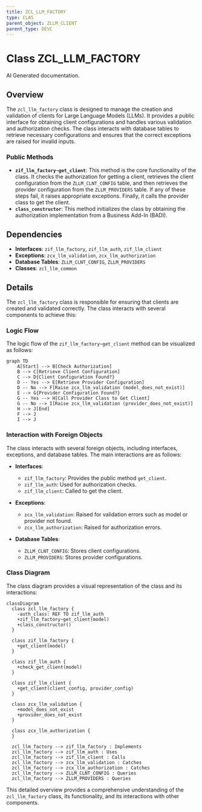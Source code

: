 ```yaml
---
title: ZCL_LLM_FACTORY
type: CLAS
parent_object: ZLLM_CLIENT
parent_type: DEVC
---
```


# Class ZCL_LLM_FACTORY

AI Generated documentation.

## Overview

The `zcl_llm_factory` class is designed to manage the creation and validation of clients for Large Language Models (LLMs). It provides a public interface for obtaining client configurations and handles various validation and authorization checks. The class interacts with database tables to retrieve necessary configurations and ensures that the correct exceptions are raised for invalid inputs.

### Public Methods

- **`zif_llm_factory~get_client`**: This method is the core functionality of the class. It checks the authorization for getting a client, retrieves the client configuration from the `ZLLM_CLNT_CONFIG` table, and then retrieves the provider configuration from the `ZLLM_PROVIDERS` table. If any of these steps fail, it raises appropriate exceptions. Finally, it calls the provider class to get the client.
- **`class_constructor`**: This method initializes the class by obtaining the authorization implementation from a Business Add-In (BADI).

## Dependencies

- **Interfaces**: `zif_llm_factory`, `zif_llm_auth`, `zif_llm_client`
- **Exceptions**: `zcx_llm_validation`, `zcx_llm_authorization`
- **Database Tables**: `ZLLM_CLNT_CONFIG`, `ZLLM_PROVIDERS`
- **Classes**: `zcl_llm_common`

## Details

The `zcl_llm_factory` class is responsible for ensuring that clients are created and validated correctly. The class interacts with several components to achieve this:

### Logic Flow

The logic flow of the `zif_llm_factory~get_client` method can be visualized as follows:

```mermaid
graph TD
    A[Start] --> B[Check Authorization]
    B --> C[Retrieve Client Configuration]
    C --> D{Client Configuration Found?}
    D -- Yes --> E[Retrieve Provider Configuration]
    D -- No --> F[Raise zcx_llm_validation (model_does_not_exist)]
    E --> G{Provider Configuration Found?}
    G -- Yes --> H[Call Provider Class to Get Client]
    G -- No --> I[Raise zcx_llm_validation (provider_does_not_exist)]
    H --> J[End]
    F --> J
    I --> J
```

### Interaction with Foreign Objects

The class interacts with several foreign objects, including interfaces, exceptions, and database tables. The main interactions are as follows:

- **Interfaces**:
  - `zif_llm_factory`: Provides the public method `get_client`.
  - `zif_llm_auth`: Used for authorization checks.
  - `zif_llm_client`: Called to get the client.

- **Exceptions**:
  - `zcx_llm_validation`: Raised for validation errors such as model or provider not found.
  - `zcx_llm_authorization`: Raised for authorization errors.

- **Database Tables**:
  - `ZLLM_CLNT_CONFIG`: Stores client configurations.
  - `ZLLM_PROVIDERS`: Stores provider configurations.

### Class Diagram

The class diagram provides a visual representation of the class and its interactions:

```mermaid
classDiagram
  class zcl_llm_factory {
    -auth_class: REF TO zif_llm_auth
    +zif_llm_factory~get_client(model)
    +class_constructor()
  }

  class zif_llm_factory {
    +get_client(model)
  }

  class zif_llm_auth {
    +check_get_client(model)
  }

  class zif_llm_client {
    +get_client(client_config, provider_config)
  }

  class zcx_llm_validation {
    +model_does_not_exist
    +provider_does_not_exist
  }

  class zcx_llm_authorization {
  }

  zcl_llm_factory --> zif_llm_factory : Implements
  zcl_llm_factory --> zif_llm_auth : Uses
  zcl_llm_factory --> zif_llm_client : Calls
  zcl_llm_factory --> zcx_llm_validation : Catches
  zcl_llm_factory --> zcx_llm_authorization : Catches
  zcl_llm_factory --> ZLLM_CLNT_CONFIG : Queries
  zcl_llm_factory --> ZLLM_PROVIDERS : Queries
```

This detailed overview provides a comprehensive understanding of the `zcl_llm_factory` class, its functionality, and its interactions with other components.
